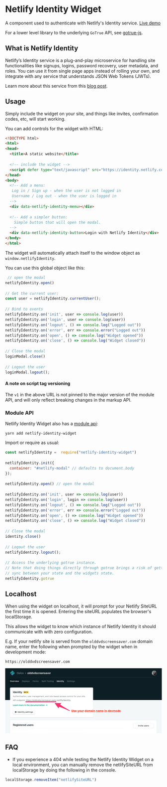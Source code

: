 # Netlify Identity Widget

A component used to authenticate with Netlify's Identity service. [Live demo](https://identity.netlify.com)

For a lower level library to the underlying `GoTrue` API, see [gotrue-js](https://github.com/netlify/gotrue-js).

## What is Netlify Identity
Netlify’s Identity service is a plug-and-play microservice for handling site functionalities like signups, logins, password recovery, user metadata, and roles. You can use it from single page apps instead of rolling your own, and integrate with any service that understands JSON Web Tokens (JWTs).

Learn more about this service from this [blog post](https://www.netlify.com/blog/2017/09/07/introducing-built-in-identity-service-to-streamline-user-management/).

## Usage

Simply include the widget on your site, and things like invites, confirmation codes, etc, will start working.

You can add controls for the widget with HTML:

```html
<!DOCTYPE html>
<html>
<head>
  <title>A static website</title>

  <!-- include the widget -->
  <script defer type="text/javascript" src="https://identity.netlify.com/v1/netlify-identity-widget.js"></script>
</head>
<body>
  <!-- Add a menu:
   Log in / Sign up - when the user is not logged in
   Username / Log out - when the user is logged in
  -->
  <div data-netlify-identity-menu></div>

  <!-- Add a simpler button:
    Simple button that will open the modal.
  -->
  <div data-netlify-identity-button>Login with Netlify Identity</div>
</body>
</html>
```

The widget will automatically attach itself to the window object as `window.netlifyIdentity`.

You can use this global object like this:

```js
 // open the modal
netlifyIdentity.open()

// Get the current user:
const user = netlifyIdentity.currentUser();

// Bind to events
netlifyIdentity.on('init', user => console.log(user))
netlifyIdentity.on('login', user => console.log(user))
netlifyIdentity.on('logout', () => console.log("Logged out"))
netlifyIdentity.on('error', err => console.error("Logged out"))
netlifyIdentity.on('open', () => console.log("Widget opened"))
netlifyIdentity.on('close', () => console.log("Widget closed"))

// Close the modal
loginModal.close()

// Logout the user
loginModal.logout();
```

#### A note on script tag versioning

The `v1` in the above URL is not pinned to the major version of the module API, and will only reflect breaking changes in the
markup API.

### Module API

Netlify Identity Widget also has a [module api](https://www.npmjs.com/package/netlify-identity-widget):

```
yarn add netlify-identity-widget
```

Import or require as usual:

```js
const netlifyIdentity =  require("netlify-identity-widget")

netlifyIdentity.init({
  container: "#netlify-modal" // defaults to document.body
});

netlifyIdentity.open() // open the modal

netlifyIdentity.on('init', user => console.log(user))
netlifyIdentity.on('login', login => console.log(user))
netlifyIdentity.on('logout', () => console.log("Logged out"))
netlifyIdentity.on('error', err => console.error("Logged out"))
netlifyIdentity.on('open', () => console.log("Widget opened"))
netlifyIdentity.on('close', () => console.log("Widget closed"))

// Close the modal
identity.close()

// Logout the user
netlifyIdentity.logout();

// Access the underlying gotrue instance.
// Note that doing things directly through gotrue brings a risk of getting out of
// sync between your state and the widgets state.
netlifyIdentity.gotrue
```

## Localhost

When using the widget on localhost, it will prompt for your Netlify SiteURL the first time it is opened. Entering the siteURL populates the browser's localStorage.

This allows the widget to know which instance of Netlify Identity it should communicate with with zero
configuration.

E.g. If your netlify site is served from the `olddvdscreensaver.com` domain name, enter the following when prompted by the widget when in development mode:

```
https://olddvdscreensaver.com
```

![](devmode.png)

## FAQ

- If you experience a 404 while testing the Netlify Identity Widget on a local environment, you can
manually remove the netlifySiteURL from localStorage by doing the following in the console.

```js
localStorage.removeItem("netlifySiteURL")
```
